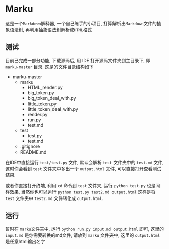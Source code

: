 # Marku

这是一个`Markdown`解释器, 一个自己练手的小项目, 打算解析出`Markdown`文件的抽象语法树, 再利用抽象语法树解析成`HTML`格式

## 测试

目前已完成一部分功能, 下载源码后, 用 IDE 打开源码文件夹到主目录下, 即 `marku-master` 目录. 这是的文件目录结构如下

- marku-master
    - marku
        - HTML_render.py
        - big_token.py
        - big_token_deal_with.py
        - little_token.py
        - little_token_deal_with.py
        - render.py
        - run.py
        - test.md
    - test
        - test.py
        - test.md
    - .gitignore
    - README.md

在IDE中直接运行 `test/test.py` 文件, 默认会解析 `test` 文件夹中的 `test.md` 文件, 这时你会看到 `test` 文件夹中多出一个 `output.html` 文件, 可以直接打开查看测试结果.

或者你直接打开终端, 利用 `cd` 命令到 `test` 文件夹, 运行 `python test.py` 也是同样效果, 当然你也可以运行 `python test.py test2.md output.html` 这样是将 `test` 文件夹中 `test2.md` 文件转化成 `output.html`.

## 运行

暂时在 `marku`文件夹中, 运行 `python run.py input.md output.html` 即可, 这里的 `input.md` 是你需要转换的md文件, 请放到 `marku` 文件夹中, 这里的 `output.html` 是任意html输出名字

